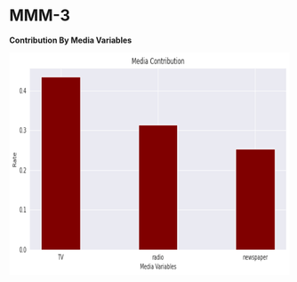# MMM-3
<b>Contribution By Media Variables</b>




<img src = 'https://github.com/Ganesh9100/MMM-3/blob/main/download.png' width = 600 height = 400>
